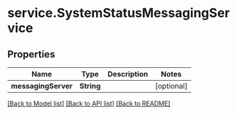 # service.SystemStatusMessagingService

## Properties
Name | Type | Description | Notes
------------ | ------------- | ------------- | -------------
**messagingServer** | **String** |  | [optional] 

[[Back to Model list]](../README.md#documentation-for-models) [[Back to API list]](../README.md#documentation-for-api-endpoints) [[Back to README]](../README.md)



